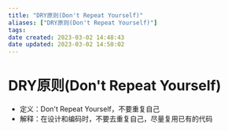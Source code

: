 ```yaml
---
title: "DRY原则(Don't Repeat Yourself)"
aliases: ["DRY原则(Don't Repeat Yourself)"]
tags: 
date created: 2023-03-02 14:48:43
date updated: 2023-03-02 14:50:02
---
```


# DRY原则(Don't Repeat Yourself)

- 定义：Don't Repeat Yourself，不要重复自己
- 解释：在设计和编码时，不要去重复自己，尽量复用已有的代码
